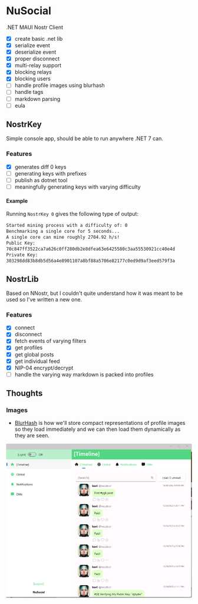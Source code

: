 # NuSocial

.NET MAUI Nostr Client

- [x] create basic .net lib
- [x] serialize event
- [x] deserialize event
- [x] proper disconnect
- [x] multi-relay support
- [x] blocking relays
- [x] blocking users
- [ ] handle profile images using blurhash
- [ ] handle tags
- [ ] markdown parsing
- [ ] eula

## NostrKey

Simple console app, should be able to run anywhere .NET 7 can.

### Features

- [x] generates diff 0 keys
- [ ] generating keys with prefixes
- [ ] publish as dotnet tool
- [ ] meaningfully generating keys with varying difficulty

#### Example

Running `NostrKey 0` gives the following type of output:
```
Started mining process with a difficulty of: 0
Benchmarking a single core for 5 seconds...
A single core can mine roughly 2704.92 h/s!
Public Key: 70c847ff3522ca7a626c0ff280db2e8dfea63e6425580c3aa55530921cc40e4d
Private Key: 303298dd83b8db5d56a4e8901107a8bf88a5706e82177c0ed9d9af3eed579f3a
```

## NostrLib

Based on NNostr, but I couldn't quite understand how it was meant to be used so I've written a new one.

### Features

- [x] connect
- [x] disconnect
- [x] fetch events of varying filters
- [x] get profiles
- [x] get global posts
- [x] get individual feed
- [x] NIP-04 encrypt/decrypt
- [ ] handle the varying way markdown is packed into profiles

## Thoughts

### Images
- [BlurHash](https://blurha.sh/) is how we'll store compact representations of profile images so they load immediately and we can then load them dynamically as they are seen.

![Current progress](/pic.png "Current progress")
